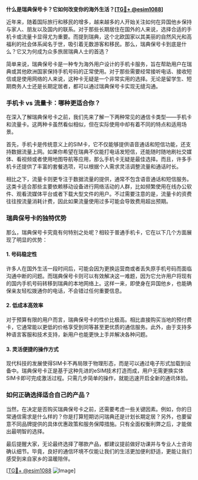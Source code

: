 **什么是瑞典保号卡？它如何改变你的海外生活？[[TG💪+ @esim1088](https://t.me/s/esim1088)]**

近年来，随着国际旅行和移民的增多，越来越多的人开始关注如何在异国他乡保持与家人、朋友以及国内的联系。对于那些长期居住在国外的人来说，选择合适的手机卡或流量卡显得尤为重要。而提到瑞典，这个北欧国家以其美丽的自然风光和高福利的社会体系闻名于世，吸引着无数游客和移民。那么，瑞典保号卡到底是什么？它又为何成为众多旅居瑞典人士的首选？

简单来说，瑞典保号卡是一种专为海外用户设计的手机卡服务，旨在帮助用户在瑞典或其他欧洲国家保持手机号码的正常使用。对于那些需要经常接听电话、接收短信或是使用网络的人来说，这种卡无疑是一个非常实用的选择。无论是留学生、短期商务人士还是长期定居者，都可以通过瑞典保号卡实现无缝沟通。

### 手机卡 vs 流量卡：哪种更适合你？

在深入了解瑞典保号卡之前，我们先来了解一下两种常见的通信卡类型——手机卡和流量卡。这两种卡虽然看似相似，但在实际使用中却有着不同的特点和适用场景。

首先，手机卡是传统意义上的SIM卡，它不仅能够提供语音通话和短信功能，还支持数据流量上网。如果你希望在瑞典不仅能打电话发短信，还能随时随地刷社交媒体、看视频或者使用地图导航等应用，那么手机卡无疑是最佳选择。而且，许多手机卡还提供了丰富的套餐选项，可以根据个人需求灵活调整流量和通话时长。

相比之下，流量卡则更专注于数据流量的提供，通常不包含语音通话和短信服务。这类卡适合那些主要依赖移动设备进行网络活动的人群，比如频繁使用在线办公软件、观看流媒体平台或者下载大型文件的用户。不过需要注意的是，流量卡的资费往往按流量消耗计费，因此如果流量使用过多可能会导致费用超出预期。

### 瑞典保号卡的独特优势

那么，瑞典保号卡究竟有何特别之处呢？相较于普通手机卡，它在以下几个方面展现了明显的优势：

#### 1. **号码稳定性**
许多人在国外生活一段时间后，可能会因为更换运营商或者丢失原手机号码而面临沟通中断的问题。而瑞典保号卡则可以有效解决这一难题，因为它允许用户将现有的国内手机号码转移到瑞典的本地网络上。这样一来，即使身在异国他乡，也能确保亲友轻松拨通你的电话，不会错过任何重要信息。

#### 2. **低成本高效率**
对于预算有限的用户而言，瑞典保号卡的性价比极高。相比直接购买当地的预付费卡，它通常能以更低的价格享受到同等甚至更优质的通信服务。此外，由于支持多种语言客服和技术支持，新用户也能更快上手并解决各种问题。

#### 3. **灵活便捷的操作方式**
现代科技的发展使得SIM卡不再局限于物理形态，而是可以通过电子形式加载到设备中。瑞典保号卡正是基于这种先进的eSIM技术打造而成，用户无需更换实体SIM卡即可完成激活过程。只需几步简单的操作，就能迅速开启全新的通讯体验。

### 如何正确选择适合自己的产品？

当然，在决定是否购买瑞典保号卡之前，还需要考虑一些关键因素。例如，你的日常通信需求是什么样的？你是打算短期访问瑞典还是计划长期定居？另外，也要留意不同品牌提供的具体优惠政策和服务保障措施。只有全面权衡利弊之后，才能做出最明智的选择。

最后提醒大家，无论最终选择了哪款产品，都建议提前做好功课并与专业人士咨询确认细节。毕竟，良好的通信环境不仅能让我们的生活更加便利舒适，更能让我们感受到来自家乡的温暖陪伴。

[[TG💪+ @esim1088](https://t.me/s/esim1088) ![Image](https://i.postimg.cc/4NQfJmqS/Snipaste-2025-05-13-00-14-12.png)]